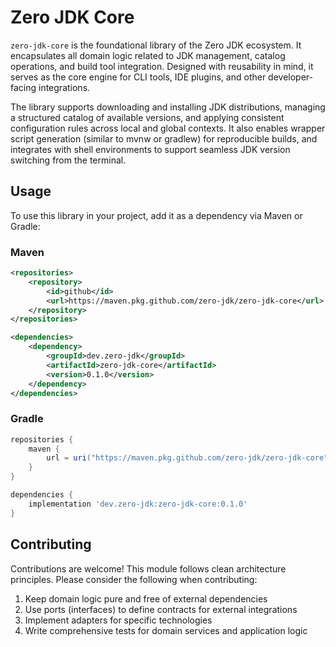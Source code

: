 # Zero JDK Core

`zero-jdk-core` is the foundational library of the Zero JDK ecosystem. It encapsulates all domain logic related to JDK management, catalog operations, and build tool integration. Designed with reusability in mind, it serves as the core engine for CLI tools, IDE plugins, and other developer-facing integrations.

The library supports downloading and installing JDK distributions, managing a structured catalog of available versions, and applying consistent configuration rules across local and global contexts. It also enables wrapper script generation (similar to mvnw or gradlew) for reproducible builds, and integrates with shell environments to support seamless JDK version switching from the terminal.

## Usage

To use this library in your project, add it as a dependency via Maven or Gradle:

### Maven

```xml
<repositories>
    <repository>
        <id>github</id>
        <url>https://maven.pkg.github.com/zero-jdk/zero-jdk-core</url>
    </repository>
</repositories>

<dependencies>
    <dependency>
        <groupId>dev.zero-jdk</groupId>
        <artifactId>zero-jdk-core</artifactId>
        <version>0.1.0</version>
    </dependency>
</dependencies>
```

### Gradle

```gradle
repositories {
    maven {
        url = uri("https://maven.pkg.github.com/zero-jdk/zero-jdk-core")
    }
}

dependencies {
    implementation 'dev.zero-jdk:zero-jdk-core:0.1.0'
}
```

## Contributing

Contributions are welcome! This module follows clean architecture principles. Please consider the following when contributing:

1. Keep domain logic pure and free of external dependencies
2. Use ports (interfaces) to define contracts for external integrations
3. Implement adapters for specific technologies
4. Write comprehensive tests for domain services and application logic
